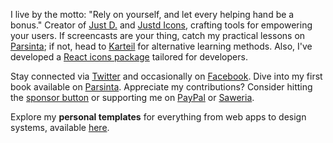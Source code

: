 <!-- ![Statistic](https://github-readme-stats.vercel.app/api?username=irsyadadl&show_icons=true&theme=default&border_radius=24&count_private=true) -->
I live by the motto: "Rely on yourself, and let every helping hand be a bonus." Creator of [Just D.](https://getjustd.com) and [Justd Icons]([https://paranoid.irsyad.co](https://getjustd.com/icons)), crafting tools for empowering your users. If screencasts are your thing, catch my practical lessons on [Parsinta](https://parsinta.com); if not, head to [Karteil](https://karteil.com) for alternative learning methods. Also, I've developed a [React icons package](https://getjustd.com/icons) tailored for developers.

Stay connected via [Twitter](https://twitter.com/irsyadadl) and occasionally on [Facebook](https://facebook.com/irsyadadl). Dive into my first book available on [Parsinta](https://parsinta.com/ebooks). Appreciate my contributions? Consider hitting the [sponsor button](https://github.com/sponsors/irsyadadl) or supporting me on [PayPal](https://www.paypal.com/paypalme/irsyaddotco) or [Saweria](https://saweria.co/irsyadadl).

Explore my **personal templates** for everything from web apps to design systems, available [here](https://irsyad.co/s).
